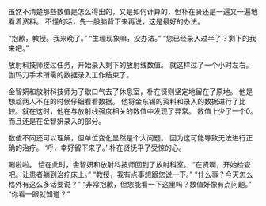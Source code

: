 虽然不清楚那些数值是怎么得出的，又是如何计算的，但朴在贤还是一遍又一遍地看着资料。
不懂的话，先一股脑背下来再说，这是最好的办法。

“抱歉，教授。我来晚了。”
“生理现象嘛，没办法。”
“您已经录入过半了？剩下的我来吧。”

放射科技师接过任务，开始录入剩下的放射线数值。
就这样过了一个小时左右。
伽玛刀手术所需的数据录入工作结束了。

金智妍和放射科技师为了歇口气去了休息室，朴在贤则坚定地留在了原地。
他是想趁两人不在的时候仔细看看数据。
他将金东锡的资料和录入的数据进行了比较。就在这时，他在与放射线强度相关的数值中发现了异常。
数值上少了一个0。
而且还是在金智妍录入的部分。

数值不同还可以理解，但单位变化显然是个大问题。
因为这可能导致无法进行正确的治疗。
‘呼，幸好留下来了。’
朴在贤抚平了受惊的心。

唰啦啦。
恰在此时，金智妍和放射科技师回到了放射科室。
“在贤啊，开始检查吧。让患者躺到治疗床上。”
“教授，我有点事想跟您说一下。”
“什么事？今天怎么格外有这么多话要说？”
“非常抱歉，但您能看一下这里吗？数值好像有点问题。”
“你看一眼就知道？”